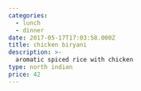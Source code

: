 ```yaml
---
categories:
  - lunch
  - dinner
date: 2017-05-17T17:03:58.000Z
title: chicken biryani
description: >-
  aromatic spiced rice with chicken
type: north indian
price: 42
---
```

